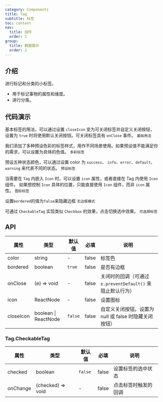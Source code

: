 ```yaml
---
category: Components
title: Tag
subtitle: 标签
toc: content
nav:
  title: 组件
  order: 1
group:
  title: 数据展示
  order: 2
---
```


## 介绍

进行标记和分类的小标签。

- 用于标记事物的属性和维度。
- 进行分类。

## 代码演示

基本标签的用法，可以通过设置 `closeIcon` 变为可关闭标签并自定义关闭按钮，设置为 `true` 时将使用默认关闭按钮。可关闭标签具有 `onClose` 事件。
<code src="./demo/base.tsx">基础用法</code>

我们添加了多种预设色彩的标签样式，用作不同场景使用。如果预设值不能满足你的需求，可以设置为具体的色值。
<code src="./demo/color.tsx">多彩标签</code>

预设五种状态颜色，可以通过设置 color 为 `success`、 `info`、`error`、`default`、`warning` 来代表不同的状态。
<code src="./demo/status.tsx">预设标签</code>

当需要在 `Tag` 内嵌入 `Icon` 时，可以设置 `icon` 属性，或者直接在 Tag 内使用 `Icon` 组件。
如果想控制 `Icon` 具体的位置，只能直接使用 `Icon` 组件，而非 `icon` 属性。
<code src="./demo/icon.tsx">图标标签</code>

设置`bordered`的值为`false`来隐藏边框
<code src="./demo/bordered.tsx">无边框模式</code>

可通过 `CheckableTag` 实现类似 `Checkbox` 的效果，点击切换选中效果。
<code src="./demo/checkable.tsx">可选择标签</code>

## API

| 属性      | 类型                 | 默认值  | 必填  | 说明                                                       |
| --------- | -------------------- | ------- | ----- | ---------------------------------------------------------- |
| color     | string               | -       | false | 标签色                                                     |
| bordered  | boolean              | `true`  | false | 是否有边框                                                 |
| onClose   | (e) => void          | -       | false | 关闭时的回调（可通过 `e.preventDefault()` 来阻止默认行为） |
| icon      | ReactNode            | -       | false | 设置图标                                                   |
| closeIcon | boolean \| ReactNode | `false` | false | 自定义关闭按钮。设置为 null 或 false 时隐藏关闭按钮）      |

### Tag.CheckableTag

| 属性     | 类型              | 默认值  | 必填  | 说明                 |
| -------- | ----------------- | ------- | ----- | -------------------- |
| checked  | boolean           | `false` | false | 设置标签的选中状态   |
| onChange | (checked) => void | -       | false | 点击标签时触发的回调 |
